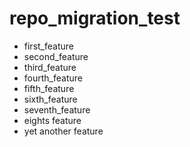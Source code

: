 # repo_migration_test

  * first_feature
  * second_feature
  * third_feature
  * fourth_feature
  * fifth_feature
  * sixth_feature
  * seventh_feature
  * eights feature
  * yet another feature
